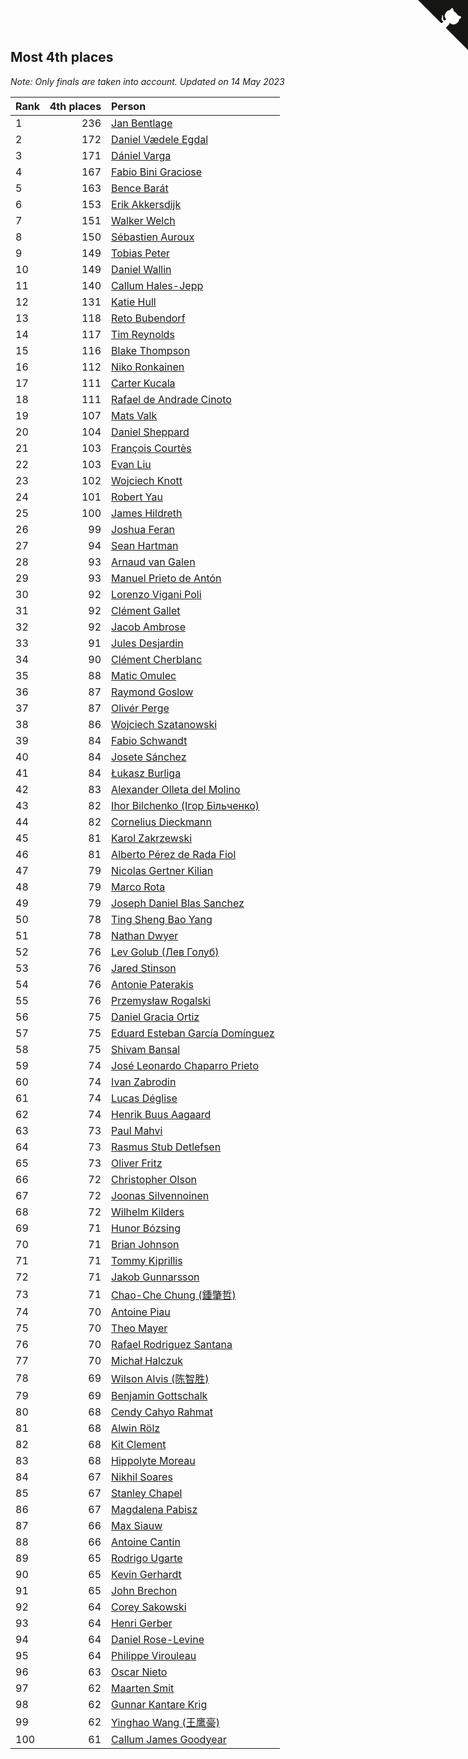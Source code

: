 ## Most 4th places

*Note: Only finals are taken into account.*
*Updated on 14 May 2023*

| Rank | 4th places | Person |
| :--- | ---: | :--- |
| 1 | 236 | [Jan Bentlage](https://www.worldcubeassociation.org/persons/2010BENT01) |
| 2 | 172 | [Daniel Vædele Egdal](https://www.worldcubeassociation.org/persons/2013EGDA01) |
| 3 | 171 | [Dániel Varga](https://www.worldcubeassociation.org/persons/2008VARG01) |
| 4 | 167 | [Fabio Bini Graciose](https://www.worldcubeassociation.org/persons/2010GRAC02) |
| 5 | 163 | [Bence Barát](https://www.worldcubeassociation.org/persons/2008BARA01) |
| 6 | 153 | [Erik Akkersdijk](https://www.worldcubeassociation.org/persons/2005AKKE01) |
| 7 | 151 | [Walker Welch](https://www.worldcubeassociation.org/persons/2011WELC01) |
| 8 | 150 | [Sébastien Auroux](https://www.worldcubeassociation.org/persons/2008AURO01) |
| 9 | 149 | [Tobias Peter](https://www.worldcubeassociation.org/persons/2014PETE03) |
| 10 | 149 | [Daniel Wallin](https://www.worldcubeassociation.org/persons/2013WALL03) |
| 11 | 140 | [Callum Hales-Jepp](https://www.worldcubeassociation.org/persons/2012HALE01) |
| 12 | 131 | [Katie Hull](https://www.worldcubeassociation.org/persons/2010HULL01) |
| 13 | 118 | [Reto Bubendorf](https://www.worldcubeassociation.org/persons/2012BUBE01) |
| 14 | 117 | [Tim Reynolds](https://www.worldcubeassociation.org/persons/2005REYN01) |
| 15 | 116 | [Blake Thompson](https://www.worldcubeassociation.org/persons/2010THOM03) |
| 16 | 112 | [Niko Ronkainen](https://www.worldcubeassociation.org/persons/2010RONK01) |
| 17 | 111 | [Carter Kucala](https://www.worldcubeassociation.org/persons/2015KUCA01) |
| 18 | 111 | [Rafael de Andrade Cinoto](https://www.worldcubeassociation.org/persons/2007CINO01) |
| 19 | 107 | [Mats Valk](https://www.worldcubeassociation.org/persons/2007VALK01) |
| 20 | 104 | [Daniel Sheppard](https://www.worldcubeassociation.org/persons/2009SHEP01) |
| 21 | 103 | [François Courtès](https://www.worldcubeassociation.org/persons/2008COUR01) |
| 22 | 103 | [Evan Liu](https://www.worldcubeassociation.org/persons/2009LIUE01) |
| 23 | 102 | [Wojciech Knott](https://www.worldcubeassociation.org/persons/2011KNOT01) |
| 24 | 101 | [Robert Yau](https://www.worldcubeassociation.org/persons/2009YAUR01) |
| 25 | 100 | [James Hildreth](https://www.worldcubeassociation.org/persons/2009HILD01) |
| 26 | 99 | [Joshua Feran](https://www.worldcubeassociation.org/persons/2011FERA01) |
| 27 | 94 | [Sean Hartman](https://www.worldcubeassociation.org/persons/2016HART02) |
| 28 | 93 | [Arnaud van Galen](https://www.worldcubeassociation.org/persons/2006GALE01) |
| 29 | 93 | [Manuel Prieto de Antón](https://www.worldcubeassociation.org/persons/2015ANTO04) |
| 30 | 92 | [Lorenzo Vigani Poli](https://www.worldcubeassociation.org/persons/2007POLI01) |
| 31 | 92 | [Clément Gallet](https://www.worldcubeassociation.org/persons/2004GALL02) |
| 32 | 92 | [Jacob Ambrose](https://www.worldcubeassociation.org/persons/2010AMBR01) |
| 33 | 91 | [Jules Desjardin](https://www.worldcubeassociation.org/persons/2010DESJ01) |
| 34 | 90 | [Clément Cherblanc](https://www.worldcubeassociation.org/persons/2014CHER05) |
| 35 | 88 | [Matic Omulec](https://www.worldcubeassociation.org/persons/2010OMUL02) |
| 36 | 87 | [Raymond Goslow](https://www.worldcubeassociation.org/persons/2014GOSL01) |
| 37 | 87 | [Olivér Perge](https://www.worldcubeassociation.org/persons/2007PERG01) |
| 38 | 86 | [Wojciech Szatanowski](https://www.worldcubeassociation.org/persons/2011SZAT01) |
| 39 | 84 | [Fabio Schwandt](https://www.worldcubeassociation.org/persons/2014SCHW02) |
| 40 | 84 | [Josete Sánchez](https://www.worldcubeassociation.org/persons/2015SANC18) |
| 41 | 84 | [Łukasz Burliga](https://www.worldcubeassociation.org/persons/2013BURL01) |
| 42 | 83 | [Alexander Olleta del Molino](https://www.worldcubeassociation.org/persons/2008OLLE01) |
| 43 | 82 | [Ihor Bilchenko (Ігор Більченко)](https://www.worldcubeassociation.org/persons/2011BILC01) |
| 44 | 82 | [Cornelius Dieckmann](https://www.worldcubeassociation.org/persons/2009DIEC01) |
| 45 | 81 | [Karol Zakrzewski](https://www.worldcubeassociation.org/persons/2014ZAKR01) |
| 46 | 81 | [Alberto Pérez de Rada Fiol](https://www.worldcubeassociation.org/persons/2011FIOL01) |
| 47 | 79 | [Nicolas Gertner Kilian](https://www.worldcubeassociation.org/persons/2013GERT01) |
| 48 | 79 | [Marco Rota](https://www.worldcubeassociation.org/persons/2009ROTA01) |
| 49 | 79 | [Joseph Daniel Blas Sanchez](https://www.worldcubeassociation.org/persons/2016SANC08) |
| 50 | 78 | [Ting Sheng Bao Yang](https://www.worldcubeassociation.org/persons/2008BAOY01) |
| 51 | 78 | [Nathan Dwyer](https://www.worldcubeassociation.org/persons/2011DWYE02) |
| 52 | 76 | [Lev Golub (Лев Голуб)](https://www.worldcubeassociation.org/persons/2014HOLU01) |
| 53 | 76 | [Jared Stinson](https://www.worldcubeassociation.org/persons/2014STIN01) |
| 54 | 76 | [Antonie Paterakis](https://www.worldcubeassociation.org/persons/2012PATE01) |
| 55 | 76 | [Przemysław Rogalski](https://www.worldcubeassociation.org/persons/2013ROGA02) |
| 56 | 75 | [Daniel Gracia Ortiz](https://www.worldcubeassociation.org/persons/2009ORTI01) |
| 57 | 75 | [Eduard Esteban García Domínguez](https://www.worldcubeassociation.org/persons/2011EDUA01) |
| 58 | 75 | [Shivam Bansal](https://www.worldcubeassociation.org/persons/2011BANS02) |
| 59 | 74 | [José Leonardo Chaparro Prieto](https://www.worldcubeassociation.org/persons/2011CHAP01) |
| 60 | 74 | [Ivan Zabrodin](https://www.worldcubeassociation.org/persons/2012ZABR01) |
| 61 | 74 | [Lucas Déglise](https://www.worldcubeassociation.org/persons/2015DEGL01) |
| 62 | 74 | [Henrik Buus Aagaard](https://www.worldcubeassociation.org/persons/2006BUUS01) |
| 63 | 73 | [Paul Mahvi](https://www.worldcubeassociation.org/persons/2012MAHV01) |
| 64 | 73 | [Rasmus Stub Detlefsen](https://www.worldcubeassociation.org/persons/2014DETL01) |
| 65 | 73 | [Oliver Fritz](https://www.worldcubeassociation.org/persons/2014FRIT02) |
| 66 | 72 | [Christopher Olson](https://www.worldcubeassociation.org/persons/2009OLSO01) |
| 67 | 72 | [Joonas Silvennoinen](https://www.worldcubeassociation.org/persons/2016SILV07) |
| 68 | 72 | [Wilhelm Kilders](https://www.worldcubeassociation.org/persons/2010KILD02) |
| 69 | 71 | [Hunor Bózsing](https://www.worldcubeassociation.org/persons/2009BOZS01) |
| 70 | 71 | [Brian Johnson](https://www.worldcubeassociation.org/persons/2013JOHN10) |
| 71 | 71 | [Tommy Kiprillis](https://www.worldcubeassociation.org/persons/2014KIPR01) |
| 72 | 71 | [Jakob Gunnarsson](https://www.worldcubeassociation.org/persons/2015GUNN01) |
| 73 | 71 | [Chao-Che Chung (鍾肇哲)](https://www.worldcubeassociation.org/persons/2012CHON03) |
| 74 | 70 | [Antoine Piau](https://www.worldcubeassociation.org/persons/2008PIAU01) |
| 75 | 70 | [Theo Mayer](https://www.worldcubeassociation.org/persons/2012MAYE01) |
| 76 | 70 | [Rafael Rodriguez Santana](https://www.worldcubeassociation.org/persons/2012SANT12) |
| 77 | 70 | [Michał Halczuk](https://www.worldcubeassociation.org/persons/2006HALC01) |
| 78 | 69 | [Wilson Alvis (陈智胜)](https://www.worldcubeassociation.org/persons/2011ALVI01) |
| 79 | 69 | [Benjamin Gottschalk](https://www.worldcubeassociation.org/persons/2016GOTT01) |
| 80 | 68 | [Cendy Cahyo Rahmat](https://www.worldcubeassociation.org/persons/2010RAHM02) |
| 81 | 68 | [Alwin Rölz](https://www.worldcubeassociation.org/persons/2016ROLZ01) |
| 82 | 68 | [Kit Clement](https://www.worldcubeassociation.org/persons/2008CLEM01) |
| 83 | 68 | [Hippolyte Moreau](https://www.worldcubeassociation.org/persons/2008MORE02) |
| 84 | 67 | [Nikhil Soares](https://www.worldcubeassociation.org/persons/2015SOAR01) |
| 85 | 67 | [Stanley Chapel](https://www.worldcubeassociation.org/persons/2016CHAP04) |
| 86 | 67 | [Magdalena Pabisz](https://www.worldcubeassociation.org/persons/2017PABI01) |
| 87 | 66 | [Max Siauw](https://www.worldcubeassociation.org/persons/2017SIAU02) |
| 88 | 66 | [Antoine Cantin](https://www.worldcubeassociation.org/persons/2010CANT02) |
| 89 | 65 | [Rodrigo Ugarte](https://www.worldcubeassociation.org/persons/2015UGAR01) |
| 90 | 65 | [Kevin Gerhardt](https://www.worldcubeassociation.org/persons/2013GERH01) |
| 91 | 65 | [John Brechon](https://www.worldcubeassociation.org/persons/2010BREC01) |
| 92 | 64 | [Corey Sakowski](https://www.worldcubeassociation.org/persons/2011SAKO01) |
| 93 | 64 | [Henri Gerber](https://www.worldcubeassociation.org/persons/2014GERB01) |
| 94 | 64 | [Daniel Rose-Levine](https://www.worldcubeassociation.org/persons/2015ROSE01) |
| 95 | 64 | [Philippe Virouleau](https://www.worldcubeassociation.org/persons/2008VIRO01) |
| 96 | 63 | [Oscar Nieto](https://www.worldcubeassociation.org/persons/2014NIET03) |
| 97 | 62 | [Maarten Smit](https://www.worldcubeassociation.org/persons/2008SMIT04) |
| 98 | 62 | [Gunnar Kantare Krig](https://www.worldcubeassociation.org/persons/2004KRIG01) |
| 99 | 62 | [Yinghao Wang (王鹰豪)](https://www.worldcubeassociation.org/persons/2010WANG07) |
| 100 | 61 | [Callum James Goodyear](https://www.worldcubeassociation.org/persons/2012GOOD02) |


<a href="https://github.com/JustinTimeCuber/wca_statistics" class="github-corner" aria-label="View source on Github"><svg width="80" height="80" viewBox="0 0 250 250" style="fill:#151513; color:#fff; position: absolute; top: 0; border: 0; right: 0;" aria-hidden="true"><path d="M0,0 L115,115 L130,115 L142,142 L250,250 L250,0 Z"></path><path d="M128.3,109.0 C113.8,99.7 119.0,89.6 119.0,89.6 C122.0,82.7 120.5,78.6 120.5,78.6 C119.2,72.0 123.4,76.3 123.4,76.3 C127.3,80.9 125.5,87.3 125.5,87.3 C122.9,97.6 130.6,101.9 134.4,103.2" fill="currentColor" style="transform-origin: 130px 106px;" class="octo-arm"></path><path d="M115.0,115.0 C114.9,115.1 118.7,116.5 119.8,115.4 L133.7,101.6 C136.9,99.2 139.9,98.4 142.2,98.6 C133.8,88.0 127.5,74.4 143.8,58.0 C148.5,53.4 154.0,51.2 159.7,51.0 C160.3,49.4 163.2,43.6 171.4,40.1 C171.4,40.1 176.1,42.5 178.8,56.2 C183.1,58.6 187.2,61.8 190.9,65.4 C194.5,69.0 197.7,73.2 200.1,77.6 C213.8,80.2 216.3,84.9 216.3,84.9 C212.7,93.1 206.9,96.0 205.4,96.6 C205.1,102.4 203.0,107.8 198.3,112.5 C181.9,128.9 168.3,122.5 157.7,114.1 C157.9,116.9 156.7,120.9 152.7,124.9 L141.0,136.5 C139.8,137.7 141.6,141.9 141.8,141.8 Z" fill="currentColor" class="octo-body"></path></svg></a><style>.github-corner:hover .octo-arm{animation:octocat-wave 560ms ease-in-out}@keyframes octocat-wave{0%,100%{transform:rotate(0)}20%,60%{transform:rotate(-25deg)}40%,80%{transform:rotate(10deg)}}@media (max-width:500px){.github-corner:hover .octo-arm{animation:none}.github-corner .octo-arm{animation:octocat-wave 560ms ease-in-out}}</style>
